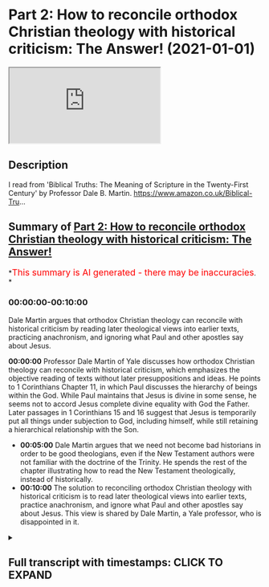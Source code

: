 # Part 2: How to reconcile orthodox Christian theology with historical criticism: The Answer! (2021-01-01)

<iframe loading='lazy' allow='autoplay' src='https://www.youtube.com/embed/xje4w27JSEg'></iframe>

## Description

I read from 'Biblical Truths: The Meaning of Scripture in the Twenty-First Century' by Professor Dale B. Martin. <https://www.amazon.co.uk/Biblical-Tru>...

## Summary of [Part 2: How to reconcile orthodox Christian theology with historical criticism: The Answer!](https://www.youtube.com/watch?v=xje4w27JSEg)

*<span style="color:red; font-size:125%">This summary is AI generated - there may be inaccuracies</span>. *

### <a onclick="modifyYTiframeseektime('0')">00:00:00-00:10:00</a>

Dale Martin argues that orthodox Christian theology can reconcile with historical criticism by reading later theological views into earlier texts, practicing anachronism, and ignoring what Paul and other apostles say about Jesus.

**<a onclick="modifyYTiframeseektime('0')">00:00:00</a>**  Professor Dale Martin of Yale discusses how orthodox Christian theology can reconcile with historical criticism, which emphasizes the objective reading of texts without later presuppositions and ideas. He points to 1 Corinthians Chapter 11, in which Paul discusses the hierarchy of beings within the God. While Paul maintains that Jesus is divine in some sense, he seems not to accord Jesus complete divine equality with God the Father. Later passages in 1 Corinthians 15 and 16 suggest that Jesus is temporarily put all things under subjection to God, including himself, while still retaining a hierarchical relationship with the Son.

* **<a onclick="modifyYTiframeseektime('300')">00:05:00</a>** Dale Martin argues that we need not become bad historians in order to be good theologians, even if the New Testament authors were not familiar with the doctrine of the Trinity. He spends the rest of the chapter illustrating how to read the New Testament theologically, instead of historically.
* **<a onclick="modifyYTiframeseektime('600')">00:10:00</a>** The solution to reconciling orthodox Christian theology with historical criticism is to read later theological views into earlier texts, practice anachronism, and ignore what Paul and other apostles say about Jesus. This view is shared by Dale Martin, a Yale professor, who is disappointed in it.

<details><summary><h2>Full transcript with timestamps: CLICK TO EXPAND</h2></summary>

<a onclick="modifyYTiframeseektime('1')">0:00:01</a> hello this is part two uh  
<a onclick="modifyYTiframeseektime('3')">0:00:03</a> of uh my discussion of how is it  
<a onclick="modifyYTiframeseektime('6')">0:00:06</a> possible to reconcile  
<a onclick="modifyYTiframeseektime('8')">0:00:08</a> orthodox christian theology when it  
<a onclick="modifyYTiframeseektime('9')">0:00:09</a> comes to the trinity  
<a onclick="modifyYTiframeseektime('11')">0:00:11</a> the incarnation the deity of christ with  
<a onclick="modifyYTiframeseektime('14')">0:00:14</a> historical criticism and its emphasis  
<a onclick="modifyYTiframeseektime('16')">0:00:16</a> on the historical objective reading of  
<a onclick="modifyYTiframeseektime('19')">0:00:19</a> texts without  
<a onclick="modifyYTiframeseektime('20')">0:00:20</a> later presuppositions and ideas  
<a onclick="modifyYTiframeseektime('22')">0:00:22</a> intruding anachronistically  
<a onclick="modifyYTiframeseektime('24')">0:00:24</a> into our reading of text try to  
<a onclick="modifyYTiframeseektime('26')">0:00:26</a> understand it as an original  
<a onclick="modifyYTiframeseektime('28')">0:00:28</a> historical context so um i'm  
<a onclick="modifyYTiframeseektime('31')">0:00:31</a> reading from this book by dale martin  
<a onclick="modifyYTiframeseektime('35')">0:00:35</a> which  
<a onclick="modifyYTiframeseektime('36')">0:00:36</a> is written in part to offer the solution  
<a onclick="modifyYTiframeseektime('39')">0:00:39</a> to this and i want to share with you the  
<a onclick="modifyYTiframeseektime('41')">0:00:41</a> solution and discuss the merits  
<a onclick="modifyYTiframeseektime('43')">0:00:43</a> or otherwise of his proposed solution to  
<a onclick="modifyYTiframeseektime('45')">0:00:45</a> this contradiction because  
<a onclick="modifyYTiframeseektime('47')">0:00:47</a> new testament scholars overwhelmingly  
<a onclick="modifyYTiframeseektime('48')">0:00:48</a> are christians they believe in  
<a onclick="modifyYTiframeseektime('50')">0:00:50</a> christianity  
<a onclick="modifyYTiframeseektime('51')">0:00:51</a> and yet their own profession the text  
<a onclick="modifyYTiframeseektime('53')">0:00:53</a> they study suggests a very different  
<a onclick="modifyYTiframeseektime('55')">0:00:55</a> kind of understanding of  
<a onclick="modifyYTiframeseektime('56')">0:00:56</a> jesus god and so on than the one they  
<a onclick="modifyYTiframeseektime('59')">0:00:59</a> believe and how do they reconcile how do  
<a onclick="modifyYTiframeseektime('61')">0:01:01</a> they live with this contradiction if it  
<a onclick="modifyYTiframeseektime('62')">0:01:02</a> is a contradiction  
<a onclick="modifyYTiframeseektime('64')">0:01:04</a> and dale martin the professor from yale  
<a onclick="modifyYTiframeseektime('66')">0:01:06</a> offers um  
<a onclick="modifyYTiframeseektime('67')">0:01:07</a> a uh according to the reviewers on the  
<a onclick="modifyYTiframeseektime('70')">0:01:10</a> back of the book  
<a onclick="modifyYTiframeseektime('70')">0:01:10</a> um a very good plausible solution  
<a onclick="modifyYTiframeseektime('74')">0:01:14</a> so i want to share that solution with  
<a onclick="modifyYTiframeseektime('75')">0:01:15</a> you and you may assess it  
<a onclick="modifyYTiframeseektime('77')">0:01:17</a> uh for your own use uh for yourselves  
<a onclick="modifyYTiframeseektime('81')">0:01:21</a> so um i got to the bit in the passage  
<a onclick="modifyYTiframeseektime('83')">0:01:23</a> where he is discussing  
<a onclick="modifyYTiframeseektime('85')">0:01:25</a> paul's views of god and christ in 1  
<a onclick="modifyYTiframeseektime('88')">0:01:28</a> corinthians  
<a onclick="modifyYTiframeseektime('89')">0:01:29</a> chapter 11 verse 3. i'll just read the  
<a onclick="modifyYTiframeseektime('92')">0:01:32</a> passage or the verse  
<a onclick="modifyYTiframeseektime('93')">0:01:33</a> but i want you to understand says paul  
<a onclick="modifyYTiframeseektime('95')">0:01:35</a> that christ is the head of every man  
<a onclick="modifyYTiframeseektime('98')">0:01:38</a> and the husband is the head of his wife  
<a onclick="modifyYTiframeseektime('101')">0:01:41</a> and  
<a onclick="modifyYTiframeseektime('101')">0:01:41</a> god is the head of christ that's what  
<a onclick="modifyYTiframeseektime('104')">0:01:44</a> paul  
<a onclick="modifyYTiframeseektime('105')">0:01:45</a> says so here we have jesus in heaven  
<a onclick="modifyYTiframeseektime('107')">0:01:47</a> this is after the resurrection after the  
<a onclick="modifyYTiframeseektime('109')">0:01:49</a> ascension  
<a onclick="modifyYTiframeseektime('110')">0:01:50</a> this is uh paul's theology of of god  
<a onclick="modifyYTiframeseektime('114')">0:01:54</a> if you like his understanding of the  
<a onclick="modifyYTiframeseektime('115')">0:01:55</a> hierarchy within the godhead if that's  
<a onclick="modifyYTiframeseektime('117')">0:01:57</a> what it is  
<a onclick="modifyYTiframeseektime('118')">0:01:58</a> so dale martin says although paul  
<a onclick="modifyYTiframeseektime('120')">0:02:00</a> believes jesus is divine in some sense  
<a onclick="modifyYTiframeseektime('124')">0:02:04</a> he seems not to accord jesus complete  
<a onclick="modifyYTiframeseektime('126')">0:02:06</a> divine equality with god the father  
<a onclick="modifyYTiframeseektime('128')">0:02:08</a> he can speak of christ and god as two  
<a onclick="modifyYTiframeseektime('131')">0:02:11</a> different persons  
<a onclick="modifyYTiframeseektime('132')">0:02:12</a> in a hierarchical relationship when paul  
<a onclick="modifyYTiframeseektime('135')">0:02:15</a> in 1 corinthians  
<a onclick="modifyYTiframeseektime('137')">0:02:17</a> 11 3 offers something of an equation  
<a onclick="modifyYTiframeseektime('140')">0:02:20</a> christ is the head of man man is the  
<a onclick="modifyYTiframeseektime('142')">0:02:22</a> head of woman  
<a onclick="modifyYTiframeseektime('143')">0:02:23</a> god is the head of christ we must assume  
<a onclick="modifyYTiframeseektime('146')">0:02:26</a> subordinate relations in each case the  
<a onclick="modifyYTiframeseektime('149')">0:02:29</a> parallelism  
<a onclick="modifyYTiframeseektime('150')">0:02:30</a> doesn't work otherwise christ is no more  
<a onclick="modifyYTiframeseektime('153')">0:02:33</a> equal to god  
<a onclick="modifyYTiframeseektime('155')">0:02:35</a> the man is to christ  
<a onclick="modifyYTiframeseektime('158')">0:02:38</a> so here we here we have uh our first  
<a onclick="modifyYTiframeseektime('161')">0:02:41</a> problem  
<a onclick="modifyYTiframeseektime('162')">0:02:42</a> uh del martin candidly acknowledges that  
<a onclick="modifyYTiframeseektime('165')">0:02:45</a> paul is not giving us  
<a onclick="modifyYTiframeseektime('166')">0:02:46</a> uh the definition of the trinity which i  
<a onclick="modifyYTiframeseektime('168')">0:02:48</a> mentioned in the previous video  
<a onclick="modifyYTiframeseektime('170')">0:02:50</a> where the three distinct persons are  
<a onclick="modifyYTiframeseektime('172')">0:02:52</a> equal in divinity they're not clearly  
<a onclick="modifyYTiframeseektime('174')">0:02:54</a> here they are subordinate the son of  
<a onclick="modifyYTiframeseektime('176')">0:02:56</a> christ rather  
<a onclick="modifyYTiframeseektime('177')">0:02:57</a> is subordinate to god he was another  
<a onclick="modifyYTiframeseektime('179')">0:02:59</a> being  
<a onclick="modifyYTiframeseektime('181')">0:03:01</a> then he says the same seems to be  
<a onclick="modifyYTiframeseektime('183')">0:03:03</a> assumed in another passage in 1  
<a onclick="modifyYTiframeseektime('185')">0:03:05</a> corinthians  
<a onclick="modifyYTiframeseektime('186')">0:03:06</a> 15 24 to 28  
<a onclick="modifyYTiframeseektime('189')">0:03:09</a> which i'll just read to you it says the  
<a onclick="modifyYTiframeseektime('192')">0:03:12</a> same letter of paul  
<a onclick="modifyYTiframeseektime('194')">0:03:14</a> and verses 24  
<a onclick="modifyYTiframeseektime('198')">0:03:18</a> to 28 where paul  
<a onclick="modifyYTiframeseektime('201')">0:03:21</a> says then comes the end when the  
<a onclick="modifyYTiframeseektime('205')">0:03:25</a> when he hands over the kingdom to god  
<a onclick="modifyYTiframeseektime('208')">0:03:28</a> the father  
<a onclick="modifyYTiframeseektime('209')">0:03:29</a> after he has destroyed every ruler and  
<a onclick="modifyYTiframeseektime('211')">0:03:31</a> every authority and power  
<a onclick="modifyYTiframeseektime('213')">0:03:33</a> this is he meaning jesus of course for  
<a onclick="modifyYTiframeseektime('216')">0:03:36</a> he must reign  
<a onclick="modifyYTiframeseektime('217')">0:03:37</a> until he has put all his enemies under  
<a onclick="modifyYTiframeseektime('220')">0:03:40</a> his feet  
<a onclick="modifyYTiframeseektime('221')">0:03:41</a> the last enemy to destroy to be  
<a onclick="modifyYTiframeseektime('223')">0:03:43</a> destroyed is death  
<a onclick="modifyYTiframeseektime('224')">0:03:44</a> for god has put all things in subjection  
<a onclick="modifyYTiframeseektime('228')">0:03:48</a> under his feet but when it says all  
<a onclick="modifyYTiframeseektime('230')">0:03:50</a> things are put  
<a onclick="modifyYTiframeseektime('231')">0:03:51</a> in subjection it is plain that this does  
<a onclick="modifyYTiframeseektime('234')">0:03:54</a> not include the one  
<a onclick="modifyYTiframeseektime('236')">0:03:56</a> who put all things in subjection under  
<a onclick="modifyYTiframeseektime('238')">0:03:58</a> him  
<a onclick="modifyYTiframeseektime('239')">0:03:59</a> when all things are subjected to him  
<a onclick="modifyYTiframeseektime('241')">0:04:01</a> then the son himself will also be  
<a onclick="modifyYTiframeseektime('244')">0:04:04</a> subjected to the one who put all things  
<a onclick="modifyYTiframeseektime('246')">0:04:06</a> in subjection under him  
<a onclick="modifyYTiframeseektime('248')">0:04:08</a> so that god may be all in all  
<a onclick="modifyYTiframeseektime('253')">0:04:13</a> so uh dale martin says the same may be  
<a onclick="modifyYTiframeseektime('255')">0:04:15</a> assumed later in 1 corinthians 15  
<a onclick="modifyYTiframeseektime('258')">0:04:18</a> god temporarily puts all things  
<a onclick="modifyYTiframeseektime('261')">0:04:21</a> under subjection to christ who after  
<a onclick="modifyYTiframeseektime('264')">0:04:24</a> subjecting all things to himself  
<a onclick="modifyYTiframeseektime('267')">0:04:27</a> then puts everything again under  
<a onclick="modifyYTiframeseektime('268')">0:04:28</a> subjection to god  
<a onclick="modifyYTiframeseektime('270')">0:04:30</a> including himself again of a  
<a onclick="modifyYTiframeseektime('273')">0:04:33</a> hierarchical relationship with the son  
<a onclick="modifyYTiframeseektime('275')">0:04:35</a> very much subordinated to god he  
<a onclick="modifyYTiframeseektime('278')">0:04:38</a> continues  
<a onclick="modifyYTiframeseektime('279')">0:04:39</a> some texts of the new testament do  
<a onclick="modifyYTiframeseektime('281')">0:04:41</a> accept  
<a onclick="modifyYTiframeseektime('282')">0:04:42</a> the divinity of jesus but they seem not  
<a onclick="modifyYTiframeseektime('285')">0:04:45</a> to all agree about when  
<a onclick="modifyYTiframeseektime('287')">0:04:47</a> jesus became divine as i've said a  
<a onclick="modifyYTiframeseektime('289')">0:04:49</a> number of times in the ancient world  
<a onclick="modifyYTiframeseektime('291')">0:04:51</a> in judaism and in the greco-roman world  
<a onclick="modifyYTiframeseektime('294')">0:04:54</a> there was a spectrum of beliefs about  
<a onclick="modifyYTiframeseektime('296')">0:04:56</a> the divinity some people were  
<a onclick="modifyYTiframeseektime('298')">0:04:58</a> those obviously god himself the most  
<a onclick="modifyYTiframeseektime('300')">0:05:00</a> high law the  
<a onclick="modifyYTiframeseektime('301')">0:05:01</a> yahweh but other beings could also be  
<a onclick="modifyYTiframeseektime('304')">0:05:04</a> called divine in some sense  
<a onclick="modifyYTiframeseektime('306')">0:05:06</a> uh the king in psalm 45 is addressed as  
<a onclick="modifyYTiframeseektime('309')">0:05:09</a> god um  
<a onclick="modifyYTiframeseektime('310')">0:05:10</a> melchizedek is also seen as divine  
<a onclick="modifyYTiframeseektime('313')">0:05:13</a> figure in the dead sea scrolls  
<a onclick="modifyYTiframeseektime('315')">0:05:15</a> and um the son of hezekiah  
<a onclick="modifyYTiframeseektime('318')">0:05:18</a> in isaiah is also called god that's in  
<a onclick="modifyYTiframeseektime('321')">0:05:21</a> isaiah 9  
<a onclick="modifyYTiframeseektime('322')">0:05:22</a> 6 and so on and so on there are many  
<a onclick="modifyYTiframeseektime('324')">0:05:24</a> examples  
<a onclick="modifyYTiframeseektime('325')">0:05:25</a> so some early christians believe that  
<a onclick="modifyYTiframeseektime('328')">0:05:28</a> jesus was a mere  
<a onclick="modifyYTiframeseektime('329')">0:05:29</a> human at his birth but that he was  
<a onclick="modifyYTiframeseektime('332')">0:05:32</a> adopted  
<a onclick="modifyYTiframeseektime('333')">0:05:33</a> as god's son some time later  
<a onclick="modifyYTiframeseektime('336')">0:05:36</a> according to what may be the original  
<a onclick="modifyYTiframeseektime('338')">0:05:38</a> reading of luke 3  
<a onclick="modifyYTiframeseektime('340')">0:05:40</a> 22 yes this is luke believing this  
<a onclick="modifyYTiframeseektime('343')">0:05:43</a> 3 22 you are my son the beloved  
<a onclick="modifyYTiframeseektime('346')">0:05:46</a> today i have begotten you jesus is  
<a onclick="modifyYTiframeseektime('349')">0:05:49</a> begotten by god  
<a onclick="modifyYTiframeseektime('351')">0:05:51</a> at his baptism according to some other  
<a onclick="modifyYTiframeseektime('355')">0:05:55</a> early christians  
<a onclick="modifyYTiframeseektime('355')">0:05:55</a> apparently jesus became god's son only  
<a onclick="modifyYTiframeseektime('358')">0:05:58</a> at his resurrection  
<a onclick="modifyYTiframeseektime('361')">0:06:01</a> as reflected in passages in acts  
<a onclick="modifyYTiframeseektime('364')">0:06:04</a> in one sermon delivered by peter in acts  
<a onclick="modifyYTiframeseektime('366')">0:06:06</a> god made  
<a onclick="modifyYTiframeseektime('367')">0:06:07</a> jesus lord and messiah at some point  
<a onclick="modifyYTiframeseektime('371')">0:06:11</a> acts 2 36 so jesus wasn't lord or  
<a onclick="modifyYTiframeseektime('374')">0:06:14</a> messiah before  
<a onclick="modifyYTiframeseektime('376')">0:06:16</a> god another being made jesus lord and  
<a onclick="modifyYTiframeseektime('379')">0:06:19</a> messiah  
<a onclick="modifyYTiframeseektime('380')">0:06:20</a> at that particular point acts 2 36  
<a onclick="modifyYTiframeseektime('383')">0:06:23</a> in a later sermon of paul in acts one  
<a onclick="modifyYTiframeseektime('386')">0:06:26</a> statement suggests that god adopted  
<a onclick="modifyYTiframeseektime('388')">0:06:28</a> jesus  
<a onclick="modifyYTiframeseektime('389')">0:06:29</a> as his son at the resurrection this is  
<a onclick="modifyYTiframeseektime('392')">0:06:32</a> acts  
<a onclick="modifyYTiframeseektime('393')">0:06:33</a> 13 32-33  
<a onclick="modifyYTiframeseektime('396')">0:06:36</a> paul himself seems to portray knowledge  
<a onclick="modifyYTiframeseektime('398')">0:06:38</a> of such a christology  
<a onclick="modifyYTiframeseektime('400')">0:06:40</a> in one of his letters in romans chapter  
<a onclick="modifyYTiframeseektime('403')">0:06:43</a> 1 verse 4  
<a onclick="modifyYTiframeseektime('404')">0:06:44</a> paul says that god designated jesus as  
<a onclick="modifyYTiframeseektime('407')">0:06:47</a> the son of god  
<a onclick="modifyYTiframeseektime('408')">0:06:48</a> by resurrection from the dead the most  
<a onclick="modifyYTiframeseektime('412')">0:06:52</a> normal reading  
<a onclick="modifyYTiframeseektime('413')">0:06:53</a> of the greek would be that god made  
<a onclick="modifyYTiframeseektime('415')">0:06:55</a> jesus his son  
<a onclick="modifyYTiframeseektime('417')">0:06:57</a> by means of the resurrection so jesus  
<a onclick="modifyYTiframeseektime('418')">0:06:58</a> wasn't god's son  
<a onclick="modifyYTiframeseektime('420')">0:07:00</a> in your entire life until the  
<a onclick="modifyYTiframeseektime('422')">0:07:02</a> resurrection when god made him  
<a onclick="modifyYTiframeseektime('424')">0:07:04</a> that way um made him his son by means of  
<a onclick="modifyYTiframeseektime('427')">0:07:07</a> resurrection in the way a priest or pope  
<a onclick="modifyYTiframeseektime('430')">0:07:10</a> or other authority  
<a onclick="modifyYTiframeseektime('431')">0:07:11</a> made someone a king or queen at the time  
<a onclick="modifyYTiframeseektime('434')">0:07:14</a> of the declaration or  
<a onclick="modifyYTiframeseektime('436')">0:07:16</a> coronation so this might be paul's  
<a onclick="modifyYTiframeseektime('439')">0:07:19</a> understanding in romans 1  
<a onclick="modifyYTiframeseektime('441')">0:07:21</a> that this terminology is recited by paul  
<a onclick="modifyYTiframeseektime('443')">0:07:23</a> is significant  
<a onclick="modifyYTiframeseektime('444')">0:07:24</a> since paul himself seems to believe that  
<a onclick="modifyYTiframeseektime('447')">0:07:27</a> jesus was god's son  
<a onclick="modifyYTiframeseektime('448')">0:07:28</a> already in some pre-existence state  
<a onclick="modifyYTiframeseektime('450')">0:07:30</a> philippians 2  
<a onclick="modifyYTiframeseektime('451')">0:07:31</a> 5 to 11. i take it that paul is here  
<a onclick="modifyYTiframeseektime('455')">0:07:35</a> quoting a formula  
<a onclick="modifyYTiframeseektime('457')">0:07:37</a> about christ he had encountered  
<a onclick="modifyYTiframeseektime('459')">0:07:39</a> elsewhere  
<a onclick="modifyYTiframeseektime('461')">0:07:41</a> so he's quoting an earlier creedal  
<a onclick="modifyYTiframeseektime('464')">0:07:44</a> belief about jesus  
<a onclick="modifyYTiframeseektime('465')">0:07:45</a> at any rate one can cite new testament  
<a onclick="modifyYTiframeseektime('467')">0:07:47</a> texts that on their  
<a onclick="modifyYTiframeseektime('468')">0:07:48</a> surface on their face do not reach a  
<a onclick="modifyYTiframeseektime('471')">0:07:51</a> very orthodox christology and certainly  
<a onclick="modifyYTiframeseektime('474')">0:07:54</a> not  
<a onclick="modifyYTiframeseektime('475')">0:07:55</a> trinitarian certainly not trinitarian  
<a onclick="modifyYTiframeseektime('478')">0:07:58</a> as the passages and there are many  
<a onclick="modifyYTiframeseektime('480')">0:08:00</a> others he's just cited  
<a onclick="modifyYTiframeseektime('482')">0:08:02</a> and here we come to the paragraph which  
<a onclick="modifyYTiframeseektime('486')">0:08:06</a> is dale martin's solution to  
<a onclick="modifyYTiframeseektime('489')">0:08:09</a> this paradox this contradiction  
<a onclick="modifyYTiframeseektime('491')">0:08:11</a> apparently between his own personal  
<a onclick="modifyYTiframeseektime('493')">0:08:13</a> beliefs and jesus deity and  
<a onclick="modifyYTiframeseektime('494')">0:08:14</a> everything he's just said about the  
<a onclick="modifyYTiframeseektime('496')">0:08:16</a> historical meaning of these texts in  
<a onclick="modifyYTiframeseektime('499')">0:08:19</a> paul and the gospels and here we go  
<a onclick="modifyYTiframeseektime('501')">0:08:21</a> it will be my contention in this chapter  
<a onclick="modifyYTiframeseektime('504')">0:08:24</a> however  
<a onclick="modifyYTiframeseektime('505')">0:08:25</a> that we need not become bad historians  
<a onclick="modifyYTiframeseektime('508')">0:08:28</a> in order to be good theologians  
<a onclick="modifyYTiframeseektime('511')">0:08:31</a> even if the new testament authors were  
<a onclick="modifyYTiframeseektime('513')">0:08:33</a> not familiar  
<a onclick="modifyYTiframeseektime('515')">0:08:35</a> with the doctrine of the trinity as it  
<a onclick="modifyYTiframeseektime('516')">0:08:36</a> became defined in the great creeds and  
<a onclick="modifyYTiframeseektime('519')">0:08:39</a> councils  
<a onclick="modifyYTiframeseektime('520')">0:08:40</a> we may take the liberty of reading the  
<a onclick="modifyYTiframeseektime('523')">0:08:43</a> new testament  
<a onclick="modifyYTiframeseektime('524')">0:08:44</a> theologically rather than historically  
<a onclick="modifyYTiframeseektime('527')">0:08:47</a> as teaching trinitarian theology  
<a onclick="modifyYTiframeseektime('531')">0:08:51</a> and he spends the rest of the chapter  
<a onclick="modifyYTiframeseektime('532')">0:08:52</a> illustrating how to do that  
<a onclick="modifyYTiframeseektime('535')">0:08:55</a> so he was he says even if the new  
<a onclick="modifyYTiframeseektime('537')">0:08:57</a> testament authors  
<a onclick="modifyYTiframeseektime('538')">0:08:58</a> uh were not familiar with it with the  
<a onclick="modifyYTiframeseektime('540')">0:09:00</a> doctrine of the trinity  
<a onclick="modifyYTiframeseektime('542')">0:09:02</a> we may take the liberty he says  
<a onclick="modifyYTiframeseektime('545')">0:09:05</a> of reading the new testament in a  
<a onclick="modifyYTiframeseektime('547')">0:09:07</a> christian way  
<a onclick="modifyYTiframeseektime('548')">0:09:08</a> theologically he says in terms of later  
<a onclick="modifyYTiframeseektime('551')">0:09:11</a> christian beliefs  
<a onclick="modifyYTiframeseektime('552')">0:09:12</a> rather than historically in other words  
<a onclick="modifyYTiframeseektime('554')">0:09:14</a> in terms of the actual historical  
<a onclick="modifyYTiframeseektime('556')">0:09:16</a> teaching of these texts  
<a onclick="modifyYTiframeseektime('558')">0:09:18</a> as teaching trinitarian theology  
<a onclick="modifyYTiframeseektime('561')">0:09:21</a> so there we have it are you as impressed  
<a onclick="modifyYTiframeseektime('563')">0:09:23</a> with this as i was when i first came  
<a onclick="modifyYTiframeseektime('565')">0:09:25</a> across this chapter  
<a onclick="modifyYTiframeseektime('567')">0:09:27</a> uh okay so how do you reconcile how do  
<a onclick="modifyYTiframeseektime('570')">0:09:30</a> you square the circle  
<a onclick="modifyYTiframeseektime('572')">0:09:32</a> you take liberties with the text it  
<a onclick="modifyYTiframeseektime('575')">0:09:35</a> doesn't say  
<a onclick="modifyYTiframeseektime('576')">0:09:36</a> jesus it doesn't teach the trinity but  
<a onclick="modifyYTiframeseektime('578')">0:09:38</a> you read into those passages  
<a onclick="modifyYTiframeseektime('581')">0:09:41</a> trinitarian theology and that's how you  
<a onclick="modifyYTiframeseektime('584')">0:09:44</a> do it and he goes through some passages  
<a onclick="modifyYTiframeseektime('587')">0:09:47</a> which in their historical context in  
<a onclick="modifyYTiframeseektime('589')">0:09:49</a> other words what was meant by the  
<a onclick="modifyYTiframeseektime('590')">0:09:50</a> authors as far as we can tell in their  
<a onclick="modifyYTiframeseektime('592')">0:09:52</a> first century context did not  
<a onclick="modifyYTiframeseektime('594')">0:09:54</a> teach trinitarian theology did not teach  
<a onclick="modifyYTiframeseektime('596')">0:09:56</a> jesus  
<a onclick="modifyYTiframeseektime('597')">0:09:57</a> was god but we read them theologically  
<a onclick="modifyYTiframeseektime('601')">0:10:01</a> to mean that they did teach that now  
<a onclick="modifyYTiframeseektime('603')">0:10:03</a> this is called in the trade  
<a onclick="modifyYTiframeseektime('605')">0:10:05</a> esogesis meaning you read something into  
<a onclick="modifyYTiframeseektime('608')">0:10:08</a> a text  
<a onclick="modifyYTiframeseektime('609')">0:10:09</a> rather than exegesis which is the  
<a onclick="modifyYTiframeseektime('611')">0:10:11</a> historical critical method of reading  
<a onclick="modifyYTiframeseektime('613')">0:10:13</a> trying to uncover as best we can the  
<a onclick="modifyYTiframeseektime('615')">0:10:15</a> historical meaning  
<a onclick="modifyYTiframeseektime('616')">0:10:16</a> and the author's meaning of a text so  
<a onclick="modifyYTiframeseektime('619')">0:10:19</a> this is the great solution  
<a onclick="modifyYTiframeseektime('621')">0:10:21</a> you basically um read stuff in  
<a onclick="modifyYTiframeseektime('624')">0:10:24</a> you read your later christian theology  
<a onclick="modifyYTiframeseektime('626')">0:10:26</a> into earlier texts  
<a onclick="modifyYTiframeseektime('628')">0:10:28</a> as if those earlier texts were saying  
<a onclick="modifyYTiframeseektime('630')">0:10:30</a> something that they were not saying  
<a onclick="modifyYTiframeseektime('632')">0:10:32</a> you practice anachronism so when jesus  
<a onclick="modifyYTiframeseektime('635')">0:10:35</a> is portrayed uh uh well i'm not gonna go  
<a onclick="modifyYTiframeseektime('638')">0:10:38</a> this is  
<a onclick="modifyYTiframeseektime('639')">0:10:39</a> uh too much to go into in one video but  
<a onclick="modifyYTiframeseektime('641')">0:10:41</a> i want to  
<a onclick="modifyYTiframeseektime('642')">0:10:42</a> share with you the great solution and  
<a onclick="modifyYTiframeseektime('644')">0:10:44</a> how personally  
<a onclick="modifyYTiframeseektime('646')">0:10:46</a> i was disappointed by this because i  
<a onclick="modifyYTiframeseektime('648')">0:10:48</a> expected something slightly more  
<a onclick="modifyYTiframeseektime('650')">0:10:50</a> creditable  
<a onclick="modifyYTiframeseektime('651')">0:10:51</a> and morally uh meritorious than simply  
<a onclick="modifyYTiframeseektime('654')">0:10:54</a> changing the text  
<a onclick="modifyYTiframeseektime('656')">0:10:56</a> to make them what we want them to  
<a onclick="modifyYTiframeseektime('657')">0:10:57</a> believe today  
<a onclick="modifyYTiframeseektime('659')">0:10:59</a> that's not in my view honest it lacks  
<a onclick="modifyYTiframeseektime('663')">0:11:03</a> integrity it's not taking the bible  
<a onclick="modifyYTiframeseektime('666')">0:11:06</a> seriously  
<a onclick="modifyYTiframeseektime('667')">0:11:07</a> it's imposing our own later ideas which  
<a onclick="modifyYTiframeseektime('669')">0:11:09</a> are quite different  
<a onclick="modifyYTiframeseektime('671')">0:11:11</a> onto the bible to make it say  
<a onclick="modifyYTiframeseektime('674')">0:11:14</a> shall we say torture it into saying what  
<a onclick="modifyYTiframeseektime('677')">0:11:17</a> we  
<a onclick="modifyYTiframeseektime('677')">0:11:17</a> want it to say so we are hearing our own  
<a onclick="modifyYTiframeseektime('679')">0:11:19</a> thoughts echo back to us we're not  
<a onclick="modifyYTiframeseektime('681')">0:11:21</a> really attending to  
<a onclick="modifyYTiframeseektime('683')">0:11:23</a> what paul says or matthew mark and luke  
<a onclick="modifyYTiframeseektime('685')">0:11:25</a> we're hearing our own thoughts read back  
<a onclick="modifyYTiframeseektime('687')">0:11:27</a> to  
<a onclick="modifyYTiframeseektime('688')">0:11:28</a> us through our through this echo that we  
<a onclick="modifyYTiframeseektime('690')">0:11:30</a> give it  
<a onclick="modifyYTiframeseektime('691')">0:11:31</a> um and um i'm disappointed  
<a onclick="modifyYTiframeseektime('695')">0:11:35</a> um in this great professor at yale for  
<a onclick="modifyYTiframeseektime('697')">0:11:37</a> offering this as  
<a onclick="modifyYTiframeseektime('698')">0:11:38</a> solution we may take the liberty he says  
<a onclick="modifyYTiframeseektime('702')">0:11:42</a> of reading the new testament uh reading  
<a onclick="modifyYTiframeseektime('705')">0:11:45</a> into the new testament the later  
<a onclick="modifyYTiframeseektime('706')">0:11:46</a> christian doctrine  
<a onclick="modifyYTiframeseektime('708')">0:11:48</a> and that's how you save your orthodox  
<a onclick="modifyYTiframeseektime('711')">0:11:51</a> christian  
<a onclick="modifyYTiframeseektime('711')">0:11:51</a> faith so to be so judgmental but i i  
<a onclick="modifyYTiframeseektime('714')">0:11:54</a> expected more  
<a onclick="modifyYTiframeseektime('716')">0:11:56</a> from dale martin  
<a onclick="modifyYTiframeseektime('718')">0:11:58</a> Music  
<a onclick="modifyYTiframeseektime('719')">0:11:59</a> than that but there you have it that is  
<a onclick="modifyYTiframeseektime('721')">0:12:01</a> how you reconcile  
<a onclick="modifyYTiframeseektime('723')">0:12:03</a> traditional orthodox christian beliefs  
<a onclick="modifyYTiframeseektime('725')">0:12:05</a> about the trinity about the incarnation  
<a onclick="modifyYTiframeseektime('727')">0:12:07</a> about the  
<a onclick="modifyYTiframeseektime('728')">0:12:08</a> deity of jesus about the father son and  
<a onclick="modifyYTiframeseektime('731')">0:12:11</a> holy spirit being equal  
<a onclick="modifyYTiframeseektime('733')">0:12:13</a> that's how you reconcile those beliefs  
<a onclick="modifyYTiframeseektime('735')">0:12:15</a> with the uh the  
<a onclick="modifyYTiframeseektime('737')">0:12:17</a> christian scriptures um and you you  
<a onclick="modifyYTiframeseektime('740')">0:12:20</a> basically  
<a onclick="modifyYTiframeseektime('740')">0:12:20</a> read your views into it and say lo  
<a onclick="modifyYTiframeseektime('744')">0:12:24</a> the bible is orthodox but the bible  
<a onclick="modifyYTiframeseektime('747')">0:12:27</a> isn't orthodox  
<a onclick="modifyYTiframeseektime('748')">0:12:28</a> it doesn't say what you want it to say  
<a onclick="modifyYTiframeseektime('750')">0:12:30</a> we must be honest  
<a onclick="modifyYTiframeseektime('751')">0:12:31</a> and take our texts as they stand and  
<a onclick="modifyYTiframeseektime('754')">0:12:34</a> they lead  
<a onclick="modifyYTiframeseektime('756')">0:12:36</a> inevitably into a very different kind of  
<a onclick="modifyYTiframeseektime('758')">0:12:38</a> belief about jesus  
<a onclick="modifyYTiframeseektime('760')">0:12:40</a> it means interestingly that people like  
<a onclick="modifyYTiframeseektime('762')">0:12:42</a> aries the great heretic  
<a onclick="modifyYTiframeseektime('764')">0:12:44</a> uh of the fourth century arianism  
<a onclick="modifyYTiframeseektime('767')">0:12:47</a> uh is much closer to the teaching of the  
<a onclick="modifyYTiframeseektime('770')">0:12:50</a> new testament  
<a onclick="modifyYTiframeseektime('771')">0:12:51</a> then athanasius beliefs about the  
<a onclick="modifyYTiframeseektime('774')">0:12:54</a> trinity  
<a onclick="modifyYTiframeseektime('775')">0:12:55</a> it means that those who were scorned and  
<a onclick="modifyYTiframeseektime('777')">0:12:57</a> oppressed and uh  
<a onclick="modifyYTiframeseektime('778')">0:12:58</a> kicked out excommunicated from the  
<a onclick="modifyYTiframeseektime('780')">0:13:00</a> church for so-called heresy  
<a onclick="modifyYTiframeseektime('782')">0:13:02</a> uh like aries and many others like him  
<a onclick="modifyYTiframeseektime('784')">0:13:04</a> were actually closer to the truth  
<a onclick="modifyYTiframeseektime('786')">0:13:06</a> of jesus about jesus than those who  
<a onclick="modifyYTiframeseektime('790')">0:13:10</a> by fair means and foul came to dominate  
<a onclick="modifyYTiframeseektime('794')">0:13:14</a> the church's discourse on theology  
<a onclick="modifyYTiframeseektime('797')">0:13:17</a> anyway that's my view till next time  
</details>
